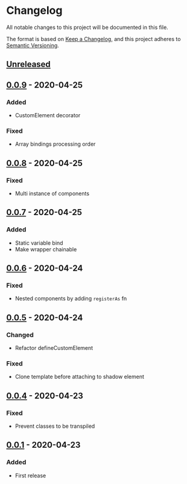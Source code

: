 # Changelog

All notable changes to this project will be documented in this file.

The format is based on [Keep a Changelog](https://keepachangelog.com/en/1.0.0/),
and this project adheres to [Semantic Versioning](https://semver.org/spec/v2.0.0.html).

## [Unreleased]

## [0.0.9] - 2020-04-25

### Added

- CustomElement decorator

### Fixed

- Array bindings processing order

## [0.0.8] - 2020-04-25

### Fixed

- Multi instance of components

## [0.0.7] - 2020-04-25

### Added

- Static variable bind
- Make wrapper chainable

## [0.0.6] - 2020-04-24

### Fixed

- Nested components by adding `registerAs` fn

## [0.0.5] - 2020-04-24

### Changed

- Refactor defineCustomElement

### Fixed

- Clone template before attaching to shadow element

## [0.0.4] - 2020-04-23

### Fixed

- Prevent classes to be transpiled

## [0.0.1] - 2020-04-23

### Added

- First release

[unreleased]: https://github.com/soywod/catalyx/compare/v0.0.9...HEAD
[0.0.8]: https://github.com/soywod/catalyx/compare/v0.0.8...v0.0.9
[0.0.9]: https://github.com/soywod/catalyx/compare/v0.0.7...v0.0.8
[0.0.7]: https://github.com/soywod/catalyx/compare/v0.0.6...v0.0.7
[0.0.6]: https://github.com/soywod/catalyx/compare/v0.0.5...v0.0.6
[0.0.5]: https://github.com/soywod/catalyx/compare/v0.0.4...v0.0.5
[0.0.4]: https://github.com/soywod/catalyx/compare/v0.0.1...v0.0.4
[0.0.1]: https://github.com/soywod/catalyx/releases/tag/v0.0.1
